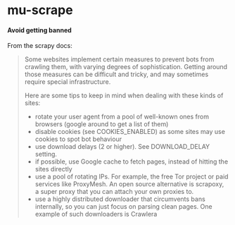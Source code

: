 # mu-scrape

#### Avoid getting banned

From the scrapy docs:

>Some websites implement certain measures to prevent bots from crawling them,
with varying degrees of sophistication. Getting around those measures can be
difficult and tricky, and may sometimes require special infrastructure. 
>
> Here are some tips to keep in mind when dealing with these kinds of sites:
>    * rotate your user agent from a pool of well-known ones from browsers (google around to get a list of them)
>    * disable cookies (see COOKIES_ENABLED) as some sites may use cookies to spot bot behaviour
>    * use download delays (2 or higher). See DOWNLOAD_DELAY setting.
>    * if possible, use Google cache to fetch pages, instead of hitting the sites directly
>    * use a pool of rotating IPs. For example, the free Tor project or paid services like ProxyMesh. An open source alternative is scrapoxy, a super proxy that you can attach your own proxies to.
>    * use a highly distributed downloader that circumvents bans internally, so you can just focus on parsing clean pages. One example of such downloaders is Crawlera

